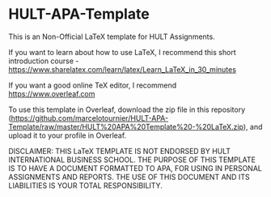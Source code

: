 # HULT-APA-Template

This is an Non-Official LaTeX template for HULT Assignments.

If you want to learn about how to use LaTeX, I recommend this short introduction course - https://www.sharelatex.com/learn/latex/Learn_LaTeX_in_30_minutes 

If you want a good online TeX editor, I recommend https://www.overleaf.com

To use this template in Overleaf, download the zip file in this repository (https://github.com/marcelotournier/HULT-APA-Template/raw/master/HULT%20APA%20Template%20-%20LaTeX.zip), and upload it to your profile in Overleaf.

DISCLAIMER: THIS LaTeX TEMPLATE IS NOT ENDORSED BY HULT INTERNATIONAL BUSINESS SCHOOL. THE PURPOSE OF THIS TEMPLATE IS TO HAVE A DOCUMENT FORMATTED TO APA, FOR USING IN PERSONAL ASSIGNMENTS AND REPORTS. THE USE OF THIS DOCUMENT AND ITS LIABILITIES IS YOUR TOTAL RESPONSIBILITY.
